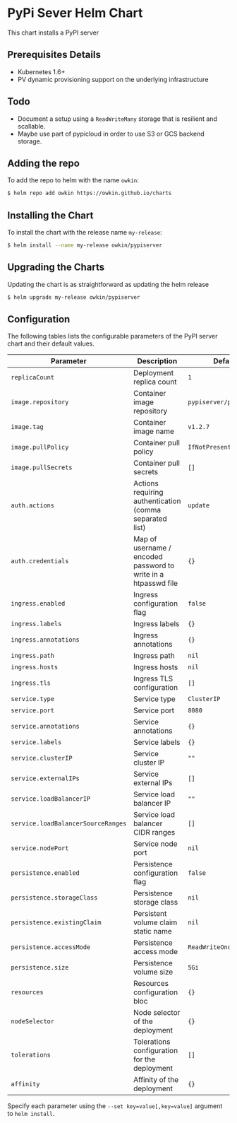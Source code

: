 # PyPi Sever Helm Chart

This chart installs a PyPI server

## Prerequisites Details

- Kubernetes 1.6+
- PV dynamic provisioning support on the underlying infrastructure

## Todo

- Document a setup using a `ReadWriteMany` storage that is resilient and scallable.
- Maybe use part of pypicloud in order to use S3 or GCS backend storage.

## Adding the repo

To add the repo to helm with the name `owkin`:

```bash
$ helm repo add owkin https://owkin.github.io/charts
```

## Installing the Chart

To install the chart with the release name `my-release`:

```bash
$ helm install --name my-release owkin/pypiserver
```

## Upgrading the Charts

Updating the chart is as straightforward as updating the helm release

```bash
$ helm upgrade my-release owkin/pypiserver
```

## Configuration

The following tables lists the configurable parameters of the PyPI server chart and their default values.

| Parameter                          | Description                                                    | Default                 |
| ---------------------------------- | -------------------------------------------------------------- | ----------------------- |
| `replicaCount`                     | Deployment replica count                                       | `1`                     |
| `image.repository`                 | Container image repository                                     | `pypiserver/pypiserver` |
| `image.tag`                        | Container image name                                           | `v1.2.7`                |
| `image.pullPolicy`                 | Container pull policy                                          | `IfNotPresent`          |
| `image.pullSecrets`                | Container pull secrets                                         | `[]`                    |
| `auth.actions`                     | Actions requiring authentication (comma separated list)        | `update`                |
| `auth.credentials`                 | Map of username / encoded password to write in a htpasswd file | `{}`                    |
| `ingress.enabled`                  | Ingress configuration flag                                     | `false`                 |
| `ingress.labels`                   | Ingress labels                                                 | `{}`                    |
| `ingress.annotations`              | Ingress annotations                                            | `{}`                    |
| `ingress.path`                     | Ingress path                                                   | `nil`                   |
| `ingress.hosts`                    | Ingress hosts                                                  | `nil`                   |
| `ingress.tls`                      | Ingress TLS configuration                                      | `[]`                    |
| `service.type`                     | Service type                                                   | `ClusterIP`             |
| `service.port`                     | Service port                                                   | `8080`                  |
| `service.annotations`              | Service annotations                                            | `{}`                    |
| `service.labels`                   | Service labels                                                 | `{}`                    |
| `service.clusterIP`                | Service cluster IP                                             | `""`                    |
| `service.externalIPs`              | Service external IPs                                           | `[]`                    |
| `service.loadBalancerIP`           | Service load balancer IP                                       | `""`                    |
| `service.loadBalancerSourceRanges` | Service load balancer CIDR ranges                              | `[]`                    |
| `service.nodePort`                 | Service node port                                              | `nil`                   |
| `persistence.enabled`              | Persistence configuration flag                                 | `false`                 |
| `persistence.storageClass`         | Persistence storage class                                      | `nil`                   |
| `persistence.existingClaim`        | Persistent volume claim static name                            | `nil`                   |
| `persistence.accessMode`           | Persistence access mode                                        | `ReadWriteOnce`         |
| `persistence.size`                 | Persistence volume size                                        | `5Gi`                   |
| `resources`                        | Resources configuration bloc                                   | `{}`                    |
| `nodeSelector`                     | Node selector of the deployment                                | `{}`                    |
| `tolerations`                      | Tolerations configuration for the deployment                   | `[]`                    |
| `affinity`                         | Affinity of the deployment                                     | `{}`                    |

Specify each parameter using the `--set key=value[,key=value]` argument to `helm install`.
